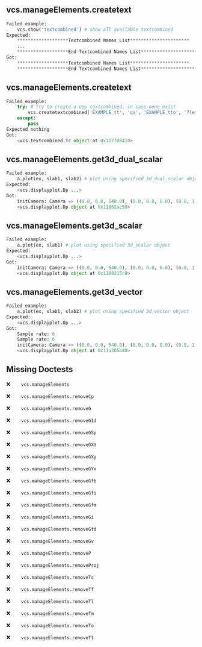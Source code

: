 vcs.manageElements.createtext
-----------------------------
```python
Failed example:
    vcs.show('textcombined') # show all available textcombined
Expected:
    *******************Textcombined Names List**********************
    ...
    *******************End Textcombined Names List**********************
Got:
    *******************Textcombined Names List**********************
    *******************End Textcombined Names List**********************
```

vcs.manageElements.createtext
-----------------------------
```python
Failed example:
    try: # try to create a new textcombined, in case none exist
        vcs.createtextcombined('EXAMPLE_tt', 'qa', 'EXAMPLE_tto', '7left')
    except:
        pass
Expected nothing
Got:
    <vcs.textcombined.Tc object at 0x117fd8410>
```

vcs.manageElements.get3d_dual_scalar
------------------------------------
```python
Failed example:
    a.plot(ex, slab1, slab2) # plot using specified 3d_dual_scalar object
Expected:
    <vcs.displayplot.Dp ...>
Got:
    initCamera: Camera => ((0.0, 0.0, 540.0), (0.0, 0.0, 0.0), (0.0, 1.0, 0.0)) 
    <vcs.displayplot.Dp object at 0x11862ac58>
```

vcs.manageElements.get3d_scalar
-------------------------------
```python
Failed example:
    a.plot(ex, slab1) # plot using specified 3d_scalar object
Expected:
    <vcs.displayplot.Dp ...>
Got:
    initCamera: Camera => ((0.0, 0.0, 540.0), (0.0, 0.0, 0.0), (0.0, 1.0, 0.0)) 
    <vcs.displayplot.Dp object at 0x1189215c8>
```

vcs.manageElements.get3d_vector
-------------------------------
```python
Failed example:
    a.plot(ex, slab1, slab2) # plot using specified 3d_vector object
Expected:
    <vcs.displayplot.Dp ...>
Got:
    Sample rate: 6 
    Sample rate: 6 
    initCamera: Camera => ((0.0, 0.0, 540.0), (0.0, 0.0, 0.0), (0.0, 1.0, 0.0)) 
    <vcs.displayplot.Dp object at 0x11a305b40>
```

Missing Doctests
----------------
:x:```    vcs.manageElements```

:x:```    vcs.manageElements.removeCp```

:x:```    vcs.manageElements.removeG```

:x:```    vcs.manageElements.removeG1d```

:x:```    vcs.manageElements.removeGSp```

:x:```    vcs.manageElements.removeGXY```

:x:```    vcs.manageElements.removeGXy```

:x:```    vcs.manageElements.removeGYx```

:x:```    vcs.manageElements.removeGfb```

:x:```    vcs.manageElements.removeGfi```

:x:```    vcs.manageElements.removeGfm```

:x:```    vcs.manageElements.removeGi```

:x:```    vcs.manageElements.removeGtd```

:x:```    vcs.manageElements.removeGv```

:x:```    vcs.manageElements.removeP```

:x:```    vcs.manageElements.removeProj```

:x:```    vcs.manageElements.removeTc```

:x:```    vcs.manageElements.removeTf```

:x:```    vcs.manageElements.removeTl```

:x:```    vcs.manageElements.removeTm```

:x:```    vcs.manageElements.removeTo```

:x:```    vcs.manageElements.removeTt```

